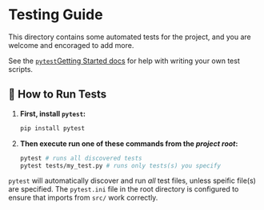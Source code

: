 # Testing Guide

This directory contains some automated tests for the project, 
and you are welcome and encoraged to add more.

See the [`pytest`Getting Started docs](https://docs.pytest.org/en/stable/getting-started.html#getstarted) for help with writing
your own test scripts.

## 🚀 How to Run Tests

1.  **First, install `pytest`:**
    ```bash
    pip install pytest
    ```

2.  **Then execute run one of these commands from the _project root_:**
    ```bash
    pytest # runs all discovered tests
    pytest tests/my_test.py # runs only tests(s) you specify
    ```

`pytest` will automatically discover and run _all_ test files, unless 
speific file(s) are specified. 
The `pytest.ini` file in the root directory is configured to ensure 
that imports from `src/` work correctly. 
